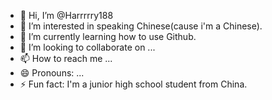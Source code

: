 - 👋 Hi, I’m @Harrrrry188
- 👀 I’m interested in speaking Chinese(cause i'm a Chinese).
- 🌱 I’m currently learning how to use Github.
- 💞️ I’m looking to collaborate on ...
- 📫 How to reach me ...
- 😄 Pronouns: ...
- ⚡ Fun fact: I'm a junior high school student from China.

<!---
Harrrrry188/Harrrrry188 is a ✨ special ✨ repository because its `README.md` (this file) appears on your GitHub profile.
You can click the Preview link to take a look at your changes.
--->
